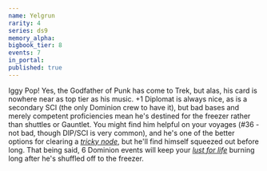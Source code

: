 ```yaml
---
name: Yelgrun
rarity: 4
series: ds9
memory_alpha:
bigbook_tier: 8
events: 7
in_portal:
published: true
---
```


Iggy Pop! Yes, the Godfather of Punk has come to Trek, but alas, his card is nowhere near as top tier as his music. +1 Diplomat is always nice, as is a secondary SCI (the only Dominion crew to have it), but bad bases and merely competent proficiencies mean he's destined for the freezer rather than shuttles or Gauntlet. You might find him helpful on your voyages (#36 - not bad, though DIP/SCI is very common), and he's one of the better options for clearing a [_tricky node_](https://stt.wiki/wiki/Feed_A_Fever), but he'll find himself squeezed out before long. That being said, 6 Dominion events will keep your [_lust for life_](https://www.youtube.com/watch?v=jQvUBf5l7Vw) burning long after he's shuffled off to the freezer.
